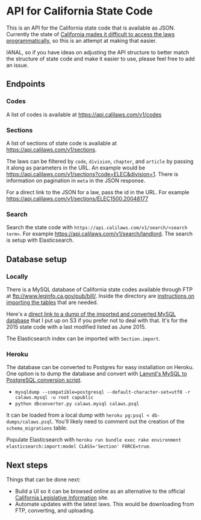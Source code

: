 # API for California State Code

This is an API for the California state code that is available as JSON. Currently the state of [California mades it difficult to access the laws programmatically](https://github.com/tylerpearson/state-code-scrapers/blob/master/ca/scrape.rb), so this is an attempt at making that easier.

IANAL, so if you have ideas on adjusting the API structure to better match the structure of state code and make it easier to use, please feel free to add an issue.

## Endpoints

### Codes

A list of codes is available at https://api.calilaws.com/v1/codes

### Sections

A list of sections of state code is available at https://api.calilaws.com/v1/sections.

The laws can be filtered by `code`, `division`, `chapter`, and `article` by passing it along as parameters in the URL. An example would be https://api.calilaws.com/v1/sections?code=ELEC&division=1. There is information on pagination in `meta` in the JSON response.

For a direct link to the JSON for a law, pass the id in the URL. For example https://api.calilaws.com/v1/sections/ELEC1500.20048177

### Search

Search the state code with `https://api.calilaws.com/v1/search/<search term>`. For example https://api.calilaws.com/v1/search/landlord. The search is setup with Elasticsearch.

## Database setup

### Locally

There is a MySQL database of California state codes available through FTP at ftp://www.leginfo.ca.gov/pub/bill/. Inside the directory are [instructions on importing the tables](https://s3.amazonaws.com/cali-laws/pubinfo_Readme.pdf) that are needed.

Here's a [direct link to a dump of the imported and converted MySQL database](https://s3.amazonaws.com/cali-laws/calaws.mysql) that I put up on S3 if you prefer not to deal with that. It's for the 2015 state code with a last modified listed as June 2015.

The Elasticsearch index can be imported with `Section.import`.

### Heroku

The database can be converted to Postgres for easy installation on Heroku. One option is to dump the database and convert with [Lanyrd's MySQL to PostgreSQL conversion script](https://github.com/lanyrd/mysql-postgresql-converter).

- `mysqldump --compatible=postgresql --default-character-set=utf8 -r calaws.mysql -u root capublic`
- `python dbconverter.py calaws.mysql calaws.psql`

It can be loaded from a local dump with `heroku pg:psql < db-dumps/calaws.psql`. You'll likely need to comment out the creation of the `schema_migrations` table.

Populate Elasticsearch with `heroku run bundle exec rake environment elasticsearch:import:model CLASS='Section' FORCE=true`.

## Next steps

Things that can be done next:

- Build a UI so it can be browsed online as an alternative to the official [California Legislative Information](http://leginfo.legislature.ca.gov/faces/codes.xhtml) site.
- Automate updates with the latest laws. This would be downloading from FTP, converting, and uploading.
